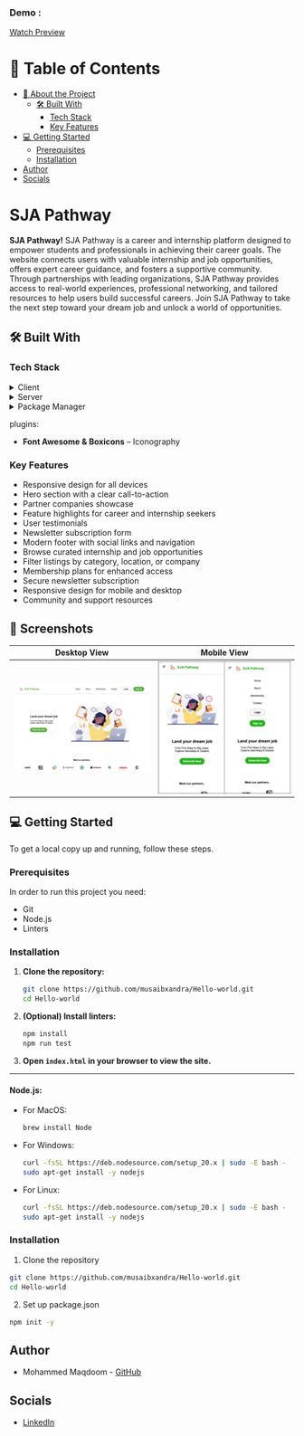 <a name="readme-top"></a>

### Demo :

[Watch Preview](https://drive.google.com/file/d/12jAqVLQvObPCjowWtPs3u2TWyWbXkFur/view?usp=sharing)
<!-- TABLE OF CONTENTS -->

# 📗 Table of Contents

- [📖 About the Project](#about-project)
  - [🛠 Built With](#built-with)
    - [Tech Stack](#tech-stack)
    - [Key Features](#key-features)
- [💻 Getting Started](#getting-started)
  - [Prerequisites](#prerequisites)
  - [Installation](#installation)
- [Author](#author)
- [Socials](#socials)

<!-- PROJECT DESCRIPTION -->

# SJA Pathway <a name="about-project"></a>

**SJA Pathway!** SJA Pathway is a career and internship platform designed to empower students and professionals in achieving their career goals. The website connects users with valuable internship and job opportunities, offers expert career guidance, and fosters a supportive community. Through partnerships with leading organizations, SJA Pathway provides access to real-world experiences, professional networking, and tailored resources to help users build successful careers. Join SJA Pathway to take the next step toward your dream job and unlock a world of opportunities.

## 🛠 Built With <a name="built-with"></a>

### Tech Stack <a name="tech-stack"></a>


<details>
  <summary>Client</summary>
  <ul>
    <li>HTML</li>
  </ul>
</details>

<details>
  <summary>Server</summary>
  <ul>
    <li>CSS</li>
  </ul>
</details>

<details>
<summary>Package Manager</summary>
  <ul>
    <li>Node.js</li>
  </ul>
</details>

plugins:
- **Font Awesome & Boxicons** – Iconography

<!-- Features -->

### Key Features <a name="key-features"></a>


- Responsive design for all devices
- Hero section with a clear call-to-action
- Partner companies showcase
- Feature highlights for career and internship seekers
- User testimonials
- Newsletter subscription form
- Modern footer with social links and navigation
- Browse curated internship and job opportunities
- Filter listings by category, location, or company
- Membership plans for enhanced access
- Secure newsletter subscription
- Responsive design for mobile and desktop
- Community and support resources

## 📸 Screenshots

| Desktop View | Mobile View |
|--------------|-------------|
| ![Desktop Screenshot](images/Desktop_view.png) | ![Mobile Screenshot](images/mobile_view.jpeg) |


<!-- GETTING STARTED -->

## 💻 Getting Started <a name="getting-started"></a>

To get a local copy up and running, follow these steps.

### Prerequisites

In order to run this project you need:

- Git
- Node.js
- Linters

### Installation

1. **Clone the repository:**
    ```bash
    git clone https://github.com/musaibxandra/Hello-world.git
    cd Hello-world
    ```

2. **(Optional) Install linters:**
    ```bash
    npm install
    npm run test
    ```

3. **Open `index.html` in your browser to view the site.**

---

#### Node.js:

- For MacOS:
    ```sh
    brew install Node
    ```

- For Windows:
    ```bash
    curl -fsSL https://deb.nodesource.com/setup_20.x | sudo -E bash -
    sudo apt-get install -y nodejs
    ```

- For Linux:
    ```bash
    curl -fsSL https://deb.nodesource.com/setup_20.x | sudo -E bash -
    sudo apt-get install -y nodejs
    ```

### Installation

1. Clone the repository
```bash
git clone https://github.com/musaibxandra/Hello-world.git
cd Hello-world
```

2. Set up package.json
```bash
npm init -y
```

<!-- AUTHORS -->

## Author

- Mohammed Maqdoom - [GitHub](https://github.com/musaibxandra)

## Socials

- [LinkedIn](https://linkedin.com/in/musaibxandra)

